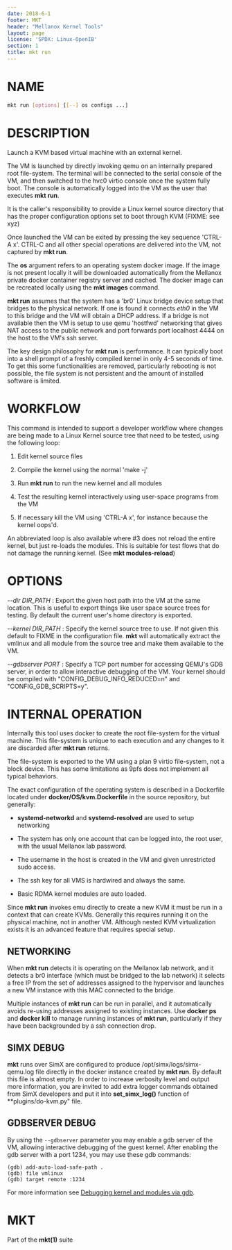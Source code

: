 ```yaml
---
date: 2018-6-1
footer: MKT
header: "Mellanox Kernel Tools"
layout: page
license: 'SPDX: Linux-OpenIB'
section: 1
title: mkt run
---
```


# NAME

```sh
mkt run [options] [[--] os configs ...]
```

# DESCRIPTION

Launch a KVM based virtual machine with an external kernel.

The VM is launched by directly invoking qemu on an internally prepared root
file-system. The terminal will be connected to the serial console of the VM,
and then switched to the hvc0 virtio console once the system fully boot. The
console is automatically logged into the VM as the user that executes **mkt
run**.

It is the caller's responsibility to provide a Linux kernel source directory
that has the proper configuration options set to boot through KVM (FIXME: see
xyz)

Once launched the VM can be exited by pressing the key sequence 'CTRL-A
x'. CTRL-C and all other special operations are delivered into the VM, not
captured by **mkt run**.

The **os** argument refers to an operating system docker image.  If the image
is not present locally it will be downloaded automatically from the Mellanox
private docker container registry server and cached. The docker image can be
recreated locally using the **mkt images** command.

**mkt run** assumes that the system has a 'br0' Linux bridge device setup that
bridges to the physical network. If one is found it connects *eth0* in the VM
to this bridge and the VM will obtain a DHCP address. If a bridge is not
available then the VM is setup to use qemu 'hostfwd' networking that gives NAT
access to the public network and port forwards port localhost 4444 on the host
to the VM's ssh server.

The key design philosophy for **mkt run** is performance. It can typically
boot into a shell prompt of a freshly compiled kernel in only 4-5 seconds of
time. To get this some functionalities are removed, particularly rebooting is
not possible, the file system is not persistent and the amount of installed
software is limited.

# WORKFLOW

This command is intended to support a developer workflow where changes are
being made to a Linux Kernel source tree that need to be tested, using the
following loop:

1. Edit kernel source files

2. Compile the kernel using the normal 'make -j'

3. Run **mkt run** to run the new kernel and all modules

4. Test the resulting kernel interactively using user-space programs from the
   VM

5. If necessary kill the VM using 'CTRL-A x', for instance because the kernel
   oops'd.

An abbreviated loop is also available where #3 does not reload the entire
kernel, but just re-loads the modules. This is suitable for test flows that do
not damage the running kernel. (See **mkt modules-reload**)

# OPTIONS

*--dir DIR_PATH*
:	Export the given host path into the VM at the same location. This is
    useful to export things like user space source trees for testing.  By
    default the current user's home directory is exported.

*--kernel DIR_PATH*
:	Specify the kernel source tree to use. If not given this default to FIXME
	in the configuration file. **mkt** will automatically extract the vmlinux
	and all module from the source tree and make them available to the VM.

*--gdbserver PORT*
:	Specify a TCP port number for accessing QEMU's GDB server, in order to
	allow interactive debugging of the VM. Your kernel should be compiled
	with "CONFIG_DEBUG_INFO_REDUCED=n" and "CONFIG_GDB_SCRIPTS=y".

# INTERNAL OPERATION

Internally this tool uses docker to create the root file-system for the
virtual machine. This file-system is unique to each execution and any changes
to it are discarded after **mkt run** returns.

The file-system is exported to the VM using a plan 9 virtio file-system, not a
block device. This has some limitations as 9pfs does not implement all typical
behaviors.

The exact configuration of the operating system is described in a Dockerfile
located under **docker/OS/kvm.Dockerfile** in the source repository, but generally:

- **systemd-networkd** and **systemd-resolved** are used to setup networking

- The system has only one account that can be logged into, the root user, with
  the usual Mellanox lab password.

- The username in the host is created in the VM and given unrestricted sudo access.

- The ssh key for all VMS is hardwired and always the same.

- Basic RDMA kernel modules are auto loaded.

Since **mkt run** invokes emu directly to create a new KVM it must be run in
a context that can create KVMs. Generally this requires running it on the
physical machine, not in another VM. Although nested KVM virtualization exists
it is an advanced feature that requires special setup.

## NETWORKING

When **mkt run** detects it is operating on the Mellanox lab network, and it
detects a br0 interface (which must be bridged to the lab network) it
selects a free IP from the set of addresses assigned to the hypervisor and
launches a new VM instance with this MAC connected to the bridge.

Multiple instances of **mkt run** can be run in parallel, and it automatically
avoids re-using addresses assigned to existing instances. Use **docker ps**
and **docker kill** to manage running instances of **mkt run**, particularly
if they have been backgrounded by a ssh connection drop.

## SIMX DEBUG

**mkt** runs over SimX are configured to produce /opt/simx/logs/simx-qemu.log
file directly in the docker instance created by **mkt run**. By default this
file is almost empty. In order to increase verbosity level and output more
information, you are invited to add extra logger commands obtained from SimX
developers and put it into **set_simx_log()** function of **plugins/do-kvm.py"
file.

## GDBSERVER DEBUG

By using the `--gdbserver` parameter you may enable a gdb server of the VM,
allowing interactive debugging of the guest kernel. After enabling the gdb
server with a port 1234, you may use these gdb commands:

    (gdb) add-auto-load-safe-path .
    (gdb) file vmlinux
    (gdb) target remote :1234

For more information see [Debugging kernel and modules via gdb](https://www.kernel.org/doc/html/latest/dev-tools/gdb-kernel-debugging.html).

# MKT

Part of the **mkt(1)** suite
